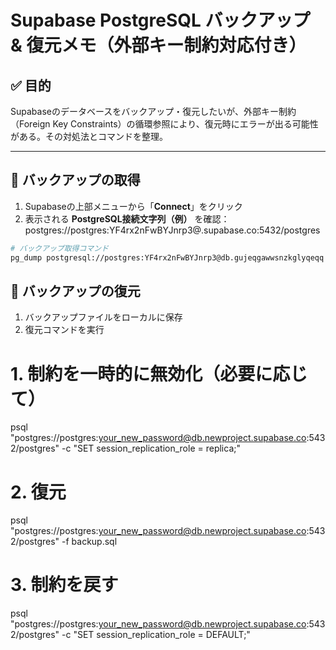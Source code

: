 # Supabase PostgreSQL バックアップ & 復元メモ（外部キー制約対応付き）

## ✅ 目的

Supabaseのデータベースをバックアップ・復元したいが、外部キー制約（Foreign Key Constraints）の循環参照により、復元時にエラーが出る可能性がある。その対処法とコマンドを整理。

---

## 🧪 バックアップの取得

1. Supabaseの上部メニューから「**Connect**」をクリック
2. 表示される **PostgreSQL接続文字列（例）** を確認：
postgres://postgres:YF4rx2nFwBYJnrp3@.supabase.co:5432/postgres

```bash
# バックアップ取得コマンド
pg_dump postgresql://postgres:YF4rx2nFwBYJnrp3@db.gujeqgawwsnzkglyqeqq.supabase.co:5432/postgres > backup.dump
```

## 🔄 バックアップの復元

1. バックアップファイルをローカルに保存
2. 復元コマンドを実行

# 1. 制約を一時的に無効化（必要に応じて）
psql "postgres://postgres:your_new_password@db.newproject.supabase.co:5432/postgres" -c "SET session_replication_role = replica;"

# 2. 復元
psql "postgres://postgres:your_new_password@db.newproject.supabase.co:5432/postgres" -f backup.sql

# 3. 制約を戻す
psql "postgres://postgres:your_new_password@db.newproject.supabase.co:5432/postgres" -c "SET session_replication_role = DEFAULT;"
